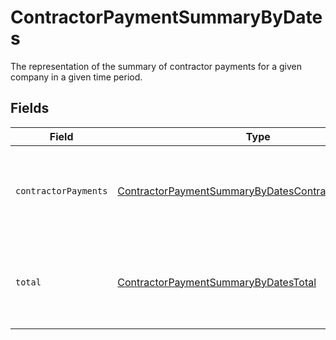 # ContractorPaymentSummaryByDates

The representation of the summary of contractor payments for a given company in a given time period.


## Fields

| Field                                                                                                                           | Type                                                                                                                            | Required                                                                                                                        | Description                                                                                                                     |
| ------------------------------------------------------------------------------------------------------------------------------- | ------------------------------------------------------------------------------------------------------------------------------- | ------------------------------------------------------------------------------------------------------------------------------- | ------------------------------------------------------------------------------------------------------------------------------- |
| `contractorPayments`                                                                                                            | [ContractorPaymentSummaryByDatesContractorPayments](../../models/shared/contractorpaymentsummarybydatescontractorpayments.md)[] | :heavy_minus_sign:                                                                                                              | The individual contractor payments, within a given time period, grouped by check date.                                          |
| `total`                                                                                                                         | [ContractorPaymentSummaryByDatesTotal](../../models/shared/contractorpaymentsummarybydatestotal.md)                             | :heavy_minus_sign:                                                                                                              | The wage and reimbursement totals for all contractor payments within a given time period.                                       |